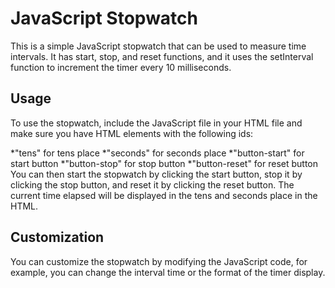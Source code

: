 # JavaScript Stopwatch

This is a simple JavaScript stopwatch that can be used to measure time intervals. It has start, stop, and reset functions, and it uses the setInterval function to increment the timer every 10 milliseconds.

## Usage

To use the stopwatch, include the JavaScript file in your HTML file and make sure you have HTML elements with the following ids:

*"tens" for tens place
*"seconds" for seconds place
*"button-start" for start button
*"button-stop" for stop button
*"button-reset" for reset button
You can then start the stopwatch by clicking the start button, stop it by clicking the stop button, and reset it by clicking the reset button. The current time elapsed will be displayed in the tens and seconds place in the HTML.

## Customization

You can customize the stopwatch by modifying the JavaScript code, for example, you can change the interval time or the format of the timer display.
